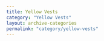 ```yaml
---
title: Yellow Vests
category: "Yellow Vests"
layout: archive-categories
permalink: "category/yellow-vests"
---
```

